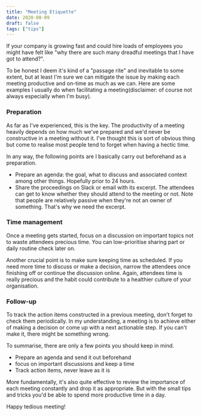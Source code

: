 ```yaml
---
title: "Meeting Etiquette"
date: 2020-08-09
draft: false
tags: ["tips"]
---
```


If your company is growing fast and could hire loads of employees you might have felt like "why there are such many dreadful meetings that I have got to attend?".

To be honest I deem it's kind of a "passage rite" and inevitable to some extent, but at least I'm sure we can mitigate the issue by making each meeting productive and on-time as much as we can. Here are some examples I usually do when facilitating a meeting(disclaimer: of course not always especially when I'm busy).

### Preparation

As far as I've experienced, this is the key. The productivity of a meeting heavily depends on how much we've prepared and we'd never be constructive in a meeting without it. I've thought this is sort of obvious thing but come to realise most people tend to forget when having a hectic time.

In any way, the following points are I basically carry out beforehand as a preparation.

- Prepare an agenda: the goal, what to discuss and associated context among other things. Hopefully prior to 24 hours.
- Share the proceedings on Slack or email with its excerpt. The attendees can get to know whether they should attend to the meeting or not. Note that people are relatively passive when they're not an owner of something. That's why we need the excerpt.

### Time management

Once a meeting gets started, focus on a discussion on important topics not to waste attendees precious time. You can low-prioritise sharing part or daily routine check later on.

Another crucial point is to make sure keeping time as scheduled. If you need more time to discuss or make a decision, narrow the attendees once finishing off or continue the discussion online. Again, attendees time is really precious and the habit could contribute to a healthier culture of your organisation.

### Follow-up

To track the action items constructed in a previous meeting, don't forget to check them periodically. In my understanding, a meeting is to achieve either of making a decision or come up with a next actionable step. If you can't make it, there might be something wrong.

To summarise, there are only a few points you should keep in mind.

- Prepare an agenda and send it out beforehand
- focus on important discussions and keep a time
- Track action items, never leave as it is

More fundamentally, it's also quite effective to review the importance of each meeting constantly and drop it as appropriate. But with the small tips and tricks you'd be able to spend more productive time in a day.

Happy tedious meeting!
